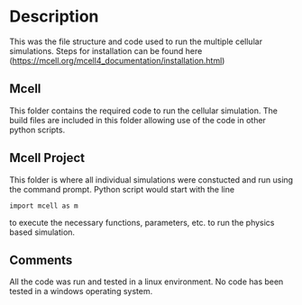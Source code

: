 # Description
This was the file structure and code used to run the multiple cellular simulations.
Steps for installation can be found here (https://mcell.org/mcell4_documentation/installation.html)

## Mcell
This folder contains the required code to run the cellular simulation. The build files are included
in this folder allowing use of the code in other python scripts.

## Mcell Project
This folder is where all individual simulations were constucted and run using the command prompt. 
Python script would start with the line

    import mcell as m
    
to execute the necessary functions, parameters, etc. to run the physics based simulation. 

## Comments
All the code was run and tested in a linux environment. No code has been tested in a windows
operating system. 
